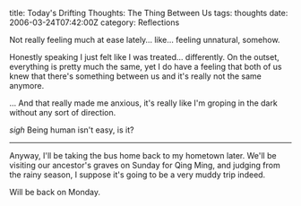 title: Today's Drifting Thoughts: The Thing Between Us
tags: thoughts
date: 2006-03-24T07:42:00Z
category: Reflections

Not really feeling much at ease lately… like… feeling unnatural, somehow.

Honestly speaking I just felt like I was treated… differently. On the outset, everything is pretty much the same, yet I do have a feeling that both of us knew that there's something between us and it's really not the same anymore.

… And that really made me anxious, it's really like I'm groping in the dark without any sort of direction.

*sigh* Being human isn't easy, is it?

---

Anyway, I'll be taking the bus home back to my hometown later. We'll be visiting our ancestor's graves on Sunday for Qing Ming, and judging from the rainy season, I suppose it's going to be a very muddy trip indeed.

Will be back on Monday.
